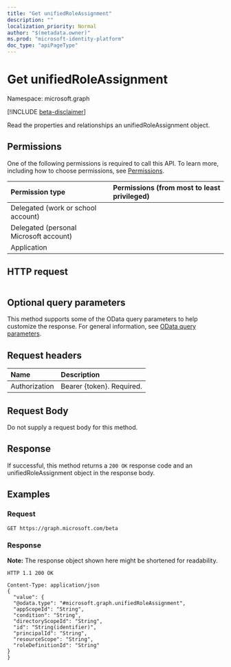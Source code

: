 ```yaml
---
title: "Get unifiedRoleAssignment"
description: ""
localization_priority: Normal
author: "$(metadata.owner)"
ms.prod: "microsoft-identity-platform"
doc_type: "apiPageType"
---
```


# Get unifiedRoleAssignment

Namespace: microsoft.graph

[!INCLUDE [beta-disclaimer](../../includes/beta-disclaimer.md)]

Read the properties and relationships an unifiedRoleAssignment object.

## Permissions

One of the following permissions is required to call this API. To learn more, including how to choose permissions, see [Permissions](/graph/permissions-reference).

| Permission type                        | Permissions (from most to least privileged) |
| :------------------------------------- | :------------------------------------------ |
| Delegated (work or school account)     |                                             |
| Delegated (personal Microsoft account) |                                             |
| Application                            |                                             |

## HTTP request

<!-- {
  "blockType": "ignored"
}
-->

```http

```

## Optional query parameters

This method supports some of the OData query parameters to help customize the response. For general information, see [OData query parameters](/graph/query-parameters).

## Request headers

| Name          | Description               |
| :------------ | :------------------------ |
| Authorization | Bearer {token}. Required. |

## Request Body

<!-- Actions and Functions -->

<!-- CRUD Methods -->

Do not supply a request body for this method.

## Response

If successful, this method returns a `200 OK` response code and an unifiedRoleAssignment object in the response body.

## Examples

### Request

<!-- {
  "blockType": "request",
  "name": "get_unifiedroleassignment"
}
-->

```http
GET https://graph.microsoft.com/beta

```

### Response

**Note:** The response object shown here might be shortened for readability.

<!-- {
  "blockType": "response",
  "truncated": true,
  "@odata.type": "Microsoft.EnterpriseRbac.unifiedRoleAssignment"
}
-->

```http
HTTP 1.1 200 OK

Content-Type: application/json
{
  "value": {
  "@odata.type": "#microsoft.graph.unifiedRoleAssignment",
  "appScopeId": "String",
  "condition": "String",
  "directoryScopeId": "String",
  "id": "String(identifier)",
  "principalId": "String",
  "resourceScope": "String",
  "roleDefinitionId": "String"
}
}

```
